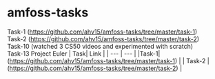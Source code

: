 # amfoss-tasks


Task-1 (https://github.com/ahv15/amfoss-tasks/tree/master/task-1)                                                                           
Task-2 (https://github.com/ahv15/amfoss-tasks/tree/master/task-2)                                          
Task-10 (watched 3 CS50 videos and experimented with scratch)                                                                                         
Task-13 Project Euler
| Task| Link |
| --- | --- |
|Task-1| (https://github.com/ahv15/amfoss-tasks/tree/master/task-1) |
| Task-2  |(https://github.com/ahv15/amfoss-tasks/tree/master/task-2) |

